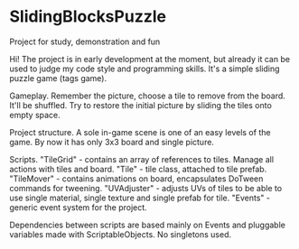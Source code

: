 # SlidingBlocksPuzzle
Project for study, demonstration and fun

Hi! 
The project is in early development at the moment, but already it can be used to judge my code style and programming skills. 
It's a simple sliding puzzle game (tags game).

Gameplay. 
Remember the picture, choose a tile to remove from the board. It'll be shuffled. 
Try to restore the initial picture by sliding the tiles onto empty space.

Project structure. 
A sole in-game scene is one of an easy levels of the game. By now it has only 3x3 board and single picture.

Scripts. 
"TileGrid" - contains an array of references to tiles. Manage all actions with tiles and board. 
"Tile" - tile class, attached to tile prefab. 
"TileMover" - contains animations on board, encapsulates DoTween commands for tweening. 
"UVAdjuster" - adjusts UVs of tiles to be able to use single material, single texture and single prefab for tile. 
"Events" - generic event system for the project.

Dependencies between scripts are based mainly on Events and pluggable variables made with ScriptableObjects. No singletons used.
